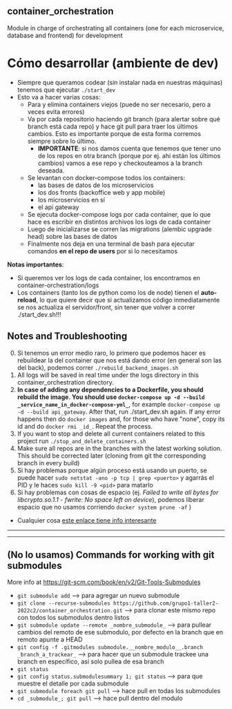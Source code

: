 ## container_orchestration
Module in charge of orchestrating all containers (one for each microservice, database and frontend) for development

# Cómo desarrollar (ambiente de dev)
- Siempre que queramos codear (sin instalar nada en nuestras máquinas) tenemos que ejecutar ```./start_dev```
- Esto va a hacer varias cosas:
  - Para y elimina containers viejos (puede no ser necesario, pero a veces evita errores)
  - Va por cada repositorio haciendo git branch (para alertar sobre qué branch está cada repo) y hace git pull para traer los últimos cambios. Esto es importante porque de esta forma corremos siempre sobre lo último.
    - **IMPORTANTE**: si nos damos cuenta que tenemos que tener uno de los repos en otra branch (porque por ej. ahí están los últimos cambios) vamos a ese repo y checkouteamos a la branch deseada.
  - Se levantan con docker-compose todos los containers:
    - las bases de datos de los microservicios
    - los dos fronts (backoffice web y app mobile)
    - los microservicios en sí
    - el api gateway
  - Se ejecuta docker-compose logs por cada container, que lo que hace es escribir en distintos archivos los logs de cada container
  - Luego de inicializarse se corren las migrations (alembic upgrade head) sobre las bases de datos
  - Finalmente nos deja en una terminal de bash para ejecutar comandos **en el repo de users** por si lo necesitamos

**Notas importantes**:
- Si queremos ver los logs de cada container, los encontramos en container-orchestration/logs
- Los containers (tanto los de python como los de node) tienen el **auto-reload**, lo que quiere decir que si actualizamos código inmediatamente se nos actualiza el servidor/front, sin tener que volver a correr ./start_dev.sh!!!

## Notes and Troubleshooting
0. Si tenemos un error medio raro, lo primero que podemos hacer es rebuildear la del container que nos está dando error (en general son las del back), podemos correr ```./rebuild_backend_images.sh```
1. All logs will be saved in real time under the logs directory in this container_orchestration directory.
2. **In case of adding any dependencies to a Dockerfile, you should rebuild the image. You should use `docker-compose up -d --build _service_name_in_docker-compose-yml_`**, for example `docker-compose up -d --build api_gateway`. After that, run ./start_dev.sh again. If any error happens then do `docker images` and, for those who have "none", copy its id and do `docker rmi _id_`. Repeat the process.
3. If you want to stop and delete all current containers related to this project run `./stop_and_delete_containers.sh`
4. Make sure all repos are in the branches with the latest working solution. This should be corrected later (cloning from git the corresponding branch in every build)
5. Si hay problemas porque algún proceso está usando un puerto, se puede hacer `sudo netstat -ano -p tcp | grep <puerto>` y agarrás el PID y le haces `sudo kill -9 <pid>` para matarlo
6. Si hay problemas con cosas de espacio (ej. *Failed to write all bytes for libcrypto.so.1.1 - fwrite: No space left on device*), podemos liberar espacio que no usamos corriendo `docker system prune -af`
)

- Cualquier cosa [este enlace tiene info interesante](https://ahmed-nafies.medium.com/fastapi-with-sqlalchemy-postgresql-and-alembic-and-of-course-docker-f2b7411ee396)

-----------------------------
-----------------------------

## (No lo usamos) Commands for working with git submodules
More info at https://git-scm.com/book/en/v2/Git-Tools-Submodules

- `git submodule add` --> para agregar un nuevo submodule
- `git clone --recurse-submodules https://github.com/grupo1-taller2-2022c2/container_orchestration.git` --> para clonar este mismo repo con todos los submodulos dentro listos
- `git submodule update --remote _nombre_submodule_` --> para pullear cambios del remoto de ese submodulo, por defecto en la branch que en remoto apunte a HEAD
- `git config -f .gitmodules submodule.__nombre_modulo__.branch _branch_a_trackear_` --> para hacer que un submodule trackee una branch en específico, así solo pullea de esa branch
- `git status`
- `git config status.submodulesummary 1; git status` --> para que muestre el detalle por cada submodule
- `git submodule foreach git pull` --> hace pull en todas los submodules
- `cd _submodule_; git pull` --> hace pull dentro del modulo